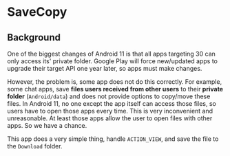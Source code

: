 # SaveCopy

## Background

One of the biggest changes of Android 11 is that all apps targeting 30 can only access its' private folder. Google Play will force new/updated apps to upgrade their target API one year later, so apps must make changes.

However, the problem is, some app does not do this correctly. For example, some chat apps, save **files users received from other users** to their **private folder** (`Android/data`) and does not provide options to copy/move these files. In Android 11, no one except the app itself can access those files, so users have to open those apps every time. This is very inconvenient and unreasonable. At least those apps allow the user to open files with other apps. So we have a chance.

This app does a very simple thing, handle `ACTION_VIEW`, and save the file to the `Download` folder.